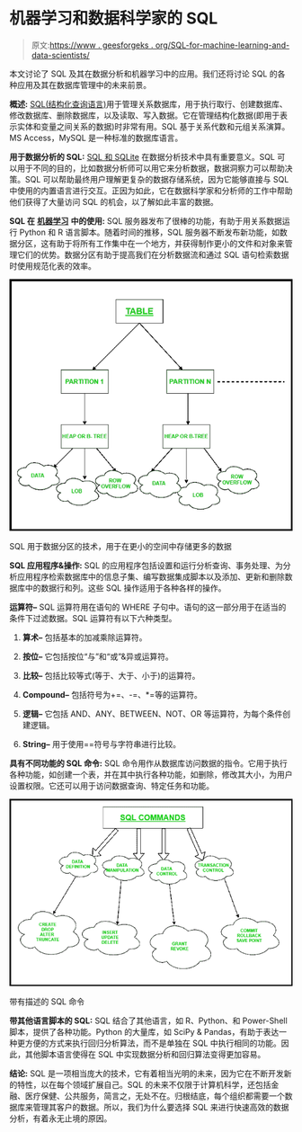 # 机器学习和数据科学家的 SQL

> 原文:[https://www . geesforgeks . org/SQL-for-machine-learning-and-data-scientists/](https://www.geeksforgeeks.org/sql-for-machine-learning-and-data-scientists/)

本文讨论了 SQL 及其在数据分析和机器学习中的应用。我们还将讨论 SQL 的各种应用及其在数据库管理中的未来前景。

**概述:**
[SQL(结构化查询语言)](https://www.geeksforgeeks.org/structured-query-language/)用于管理关系数据库，用于执行取行、创建数据库、修改数据库、删除数据库，以及读取、写入数据。它在管理结构化数据(即用于表示实体和变量之间关系的数据)时非常有用。SQL 基于关系代数和元组关系演算。MS Access，MySQL 是一种标准的数据库语言。

**用于数据分析的 SQL:**
[SQL 和 SQLite](https://www.geeksforgeeks.org/differences-between-sql-and-sqlite/) 在数据分析技术中具有重要意义。SQL 可以用于不同的目的，比如数据分析师可以用它来分析数据，数据洞察力可以帮助决策。SQL 可以帮助最终用户理解更复杂的数据存储系统，因为它能够直接与 SQL 中使用的内置语言进行交互。正因为如此，它在数据科学家和分析师的工作中帮助他们获得了大量访问 SQL 的机会，以了解如此丰富的数据。

**SQL 在** [**机器学习**](https://www.geeksforgeeks.org/machine-learning/) **中的使用:**
SQL 服务器发布了很棒的功能，有助于用关系数据运行 Python 和 R 语言脚本。随着时间的推移，SQL 服务器不断发布新功能，如数据分区，这有助于将所有工作集中在一个地方，并获得制作更小的文件和对象来管理它们的优势。数据分区有助于提高我们在分析数据流和通过 SQL 语句检索数据时使用规范化表的效率。

![](img/371d600de3bcbd7a86215263ee8028d1.png)

SQL 用于数据分区的技术，用于在更小的空间中存储更多的数据

**SQL 应用程序&操作:**
SQL 的应用程序包括设置和运行分析查询、事务处理、为分析应用程序检索数据库中的信息子集、编写数据集成脚本以及添加、更新和删除数据库中的数据行和列。这些 SQL 操作适用于各种各样的操作。

**运算符–**
SQL 运算符用在语句的 WHERE 子句中。语句的这一部分用于在适当的条件下过滤数据。SQL 运算符有以下六种类型。

1.  **算术–**
    包括基本的加减乘除运算符。

2.  **按位–**
    它包括按位“与”和“或”&异或运算符。

3.  **比较–**
    包括比较等式(等于、大于、小于)的运算符。

4.  **Compound–**
    包括符号为+=、-=、*=等的运算符。

5.  **逻辑–**
    它包括 AND、ANY、BETWEEN、NOT、OR 等运算符，为每个条件创建逻辑。

6.  **String–**
    用于使用==符号与字符串进行比较。

**具有不同功能的 SQL 命令:**
SQL 命令用作从数据库访问数据的指令。它用于执行各种功能，如创建一个表，并在其中执行各种功能，如删除，修改其大小，为用户设置权限。它还可以用于访问数据查询、特定任务和功能。

![](img/d5b0452186bbf886ea7be65935eab125.png)

带有描述的 SQL 命令

**带其他语言脚本的 SQL:**
SQL 结合了其他语言，如 R、Python、和 Power-Shell 脚本，提供了各种功能。Python 的大量库，如 SciPy & Pandas，有助于表达一种更方便的方式来执行回归分析算法，而不是单独在 SQL 中执行相同的功能。因此，其他脚本语言使得在 SQL 中实现数据分析和回归算法变得更加容易。

**结论:**
SQL 是一项相当庞大的技术，它有着相当光明的未来，因为它在不断开发新的特性，以在每个领域扩展自己。SQL 的未来不仅限于计算机科学，还包括金融、医疗保健、公共服务，简言之，无处不在。归根结底，每个组织都需要一个数据库来管理其客户的数据。所以，我们为什么要选择 SQL 来进行快速高效的数据分析，有着永无止境的原因。